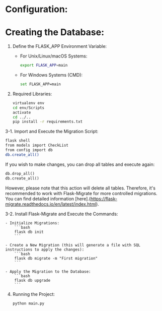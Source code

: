 # Configuration:

# Creating the Database:

1. Define the FLASK_APP Environment Variable:

    - For Unix/Linux/macOS Systems:
        ```bash
        export FLASK_APP=main
        ```
    - For Windows Systems (CMD):
        ```bash
        set FLASK_APP=main
        ```     

2. Required Libraries:

    ```bash
    virtualenv env
    cd env/Scripts
    activate
    cd ../..
    pip install -r requirements.txt
    ```

3-1. Import and Execute the Migration Script:

   ```bash
   flask shell
   from models import CheckList
   from config import db
   db.create_all()
   ```

   If you wish to make changes, you can drop all tables and execute again:

   ```python
   db.drop_all()
   db.create_all()
   ```

   However, please note that this action will delete all tables. Therefore, it's recommended to work with Flask-Migrate for more controlled migrations. You can find detailed information [here].(https://flask-migrate.readthedocs.io/en/latest/index.html).

3-2. Install Flask-Migrate and Execute the Commands:

    - Initialize Migrations:
        ```bash
        flask db init
        ```

    - Create a New Migration (this will generate a file with SQL instructions to apply the changes):
        ```bash
        flask db migrate -m "First migration"
        ```

    - Apply the Migration to the Database:
        ```bash
        flask db upgrade
        ```

4. Running the Project:

    ```bash
    python main.py
    ```